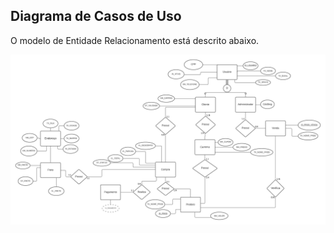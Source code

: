 ## Diagrama de Casos de Uso

<p align= "justify">
O modelo de Entidade Relacionamento está descrito abaixo.
<p>

![Diagrama de Casos de Uso](img/diagrama_er.png)